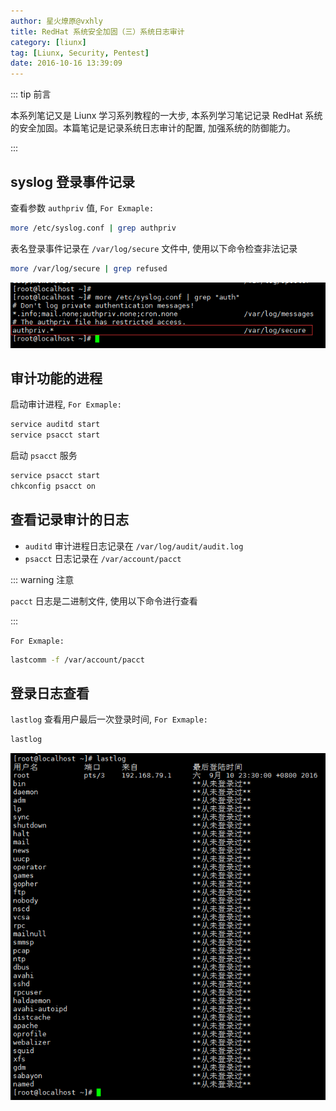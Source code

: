```yaml
---
author: 星火燎原@vxhly
title: RedHat 系统安全加固（三）系统日志审计
category: [liunx]
tag: [Liunx, Security, Pentest]
date: 2016-10-16 13:39:09
---
```


::: tip 前言

本系列笔记又是 Liunx 学习系列教程的一大步, 本系列学习笔记记录 RedHat 系统的安全加固。本篇笔记是记录系统日志审计的配置, 加强系统的防御能力。

:::

<!-- more -->

## syslog 登录事件记录

查看参数 `authpriv` 值, `For Exmaple:`

```bash
more /etc/syslog.conf | grep authpriv
```

表名登录事件记录在 `/var/log/secure` 文件中, 使用以下命令检查非法记录

```bash
more /var/log/secure | grep refused
```

![RedHat 安全加固](/assets/redhat-reinforce-16.png)

## 审计功能的进程

启动审计进程, `For Exmaple:`

```bash
service auditd start
service psacct start
```

启动 `psacct` 服务

```bash
service psacct start
chkconfig psacct on
```

## 查看记录审计的日志

- `auditd` 审计进程日志记录在 `/var/log/audit/audit.log`
- `psacct` 日志记录在 `/var/account/pacct`

::: warning 注意

`pacct` 日志是二进制文件, 使用以下命令进行查看

:::

`For Exmaple:`

```bash
lastcomm -f /var/account/pacct
```

## 登录日志查看

`lastlog` 查看用户最后一次登录时间, `For Exmaple:`

```bash
lastlog
```

![RedHat 安全加固](/assets/redhat-reinforce-17.png)
